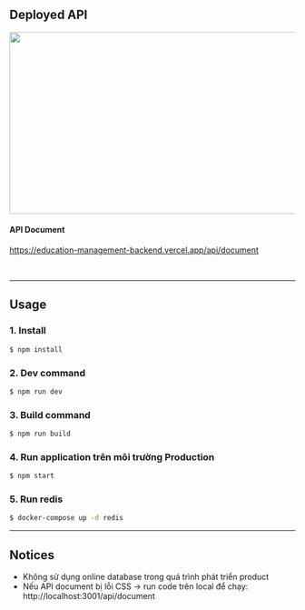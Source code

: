 ## Deployed API

<a href="https://education-management-backend.vercel.app/"><img src="https://docs.google.com/uc?export=download&id=1N_85fCRgV12AiJvPHID7r4PjjjJMK4JV" style="width: 540px; height: 320px; object-fit:cover"/></a>

#### **API Document**

https://education-management-backend.vercel.app/api/document

<br/>
 
 ---
## Usage

### 1. Install

```bash
$ npm install
```

### 2. Dev command

```bash
$ npm run dev
```

### 3. Build command

```bash
$ npm run build
```

### 4. Run application trên môi trường Production

```bash
$ npm start
```

### 5. Run redis

```bash
$ docker-compose up -d redis
```

---

## Notices

-  Không sử dụng online database trong quá trình phát triển product
-  Nếu API document bị lỗi CSS -> run code trên local để chạy: http://localhost:3001/api/document

```

```
